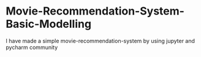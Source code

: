 # Movie-Recommendation-System-Basic-Modelling
I have made a simple movie-recommendation-system by using jupyter and pycharm community 
